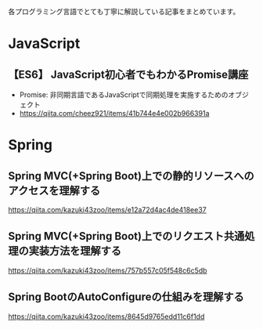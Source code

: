 各プログラミング言語でとても丁寧に解説している記事をまとめています。

# JavaScript
## 【ES6】 JavaScript初心者でもわかるPromise講座
* Promise: 非同期言語であるJavaScriptで同期処理を実施するためのオブジェクト
* https://qiita.com/cheez921/items/41b744e4e002b966391a

# Spring
## Spring MVC(+Spring Boot)上での静的リソースへのアクセスを理解する
https://qiita.com/kazuki43zoo/items/e12a72d4ac4de418ee37

## Spring MVC(+Spring Boot)上でのリクエスト共通処理の実装方法を理解する
https://qiita.com/kazuki43zoo/items/757b557c05f548c6c5db

## Spring BootのAutoConfigureの仕組みを理解する
https://qiita.com/kazuki43zoo/items/8645d9765edd11c6f1dd
